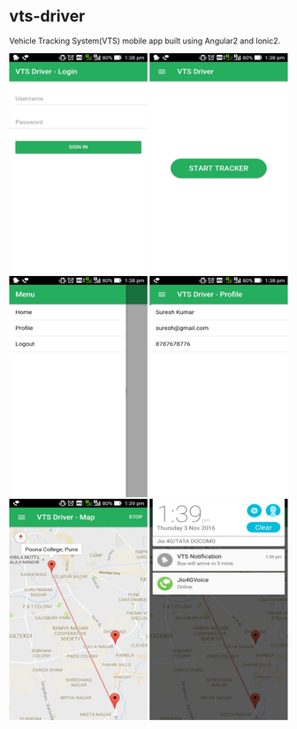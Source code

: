 # vts-driver
Vehicle Tracking System(VTS) mobile app built using Angular2 and Ionic2.

<img src="https://github.com/shamsher31/vts-driver/blob/master/screenshots/1.jpg" width="250" height="400">
<img src="https://github.com/shamsher31/vts-driver/blob/master/screenshots/2.jpg" width="250" height="400">
<img src="https://github.com/shamsher31/vts-driver/blob/master/screenshots/3.jpg" width="250" height="400">
<img src="https://github.com/shamsher31/vts-driver/blob/master/screenshots/4.jpg" width="250" height="400">
<img src="https://github.com/shamsher31/vts-driver/blob/master/screenshots/5.jpg" width="250" height="400">
<img src="https://github.com/shamsher31/vts-driver/blob/master/screenshots/6.jpg" width="250" height="400">
